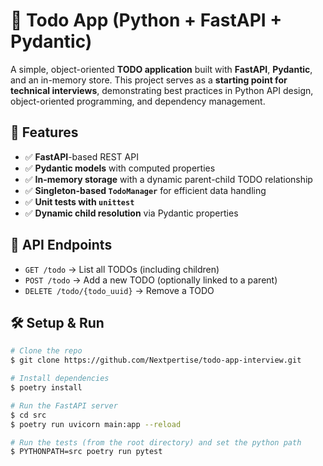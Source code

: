 # 📌 Todo App (Python + FastAPI + Pydantic)

A simple, object-oriented **TODO application** built with **FastAPI**, **Pydantic**, and an in-memory store. This project serves as a **starting point for technical interviews**, demonstrating best practices in Python API design, object-oriented programming, and dependency management.

## 🚀 Features
- ✅ **FastAPI**-based REST API
- ✅ **Pydantic models** with computed properties
- ✅ **In-memory storage** with a dynamic parent-child TODO relationship
- ✅ **Singleton-based `TodoManager`** for efficient data handling
- ✅ **Unit tests with `unittest`**
- ✅ **Dynamic child resolution** via Pydantic properties

## 🔧 API Endpoints
- `GET /todo` → List all TODOs (including children)
- `POST /todo` → Add a new TODO (optionally linked to a parent)
- `DELETE /todo/{todo_uuid}` → Remove a TODO

## 🛠 Setup & Run
```bash
# Clone the repo
$ git clone https://github.com/Nextpertise/todo-app-interview.git

# Install dependencies
$ poetry install

# Run the FastAPI server
$ cd src
$ poetry run uvicorn main:app --reload

# Run the tests (from the root directory) and set the python path
$ PYTHONPATH=src poetry run pytest
```